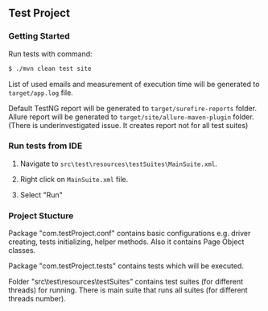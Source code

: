 
## Test Project

### Getting Started

Run tests with command:

```bash
$ ./mvn clean test site
```
List of used emails and measurement of execution time will be generated to `target/app.log` file.

Default TestNG report will be generated to `target/surefire-reports` folder.
Allure report will be generated to `target/site/allure-maven-plugin` folder. (There is underinvestigated issue. It creates report not for all test suites)



### Run tests from IDE

1. Navigate to `src\test\resources\testSuites\MainSuite.xml`.

2. Right click on `MainSuite.xml` file.

3. Select "Run"

### Project Stucture

Package "com.testProject.conf" contains basic configurations e.g. driver creating, tests initializing, helper methods.
Also it contains Page Object classes.

Package "com.testProject.tests" contains tests which will be executed.

Folder "src\test\resources\testSuites" contains test suites (for different threads) for running. There is main suite that runs all suites (for different threads number).



